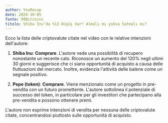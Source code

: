 ```yaml
---
author: YouRecap
date: 2024-10-05
fonte: 99Bitcoins
titolo: Shiba Inu’da %13 Düşüş Var! Almalı mı yoksa Satmalı mı?
---
```


Ecco la lista delle criptovalute citate nel video con le relative intenzioni dell'autore:

1. **Shiba Inu**: **Comprare**. L'autore vede una possibilità di recupero nonostante un recente calo. Riconosce un aumento del 120% negli ultimi 30 giorni e suggerisce che ci siano opportunità di acquisto a causa delle fluttuazioni del mercato. Inoltre, evidenzia l'attività delle balene come un segnale positivo.

2. **Pepe (token)**: **Comprare**. Viene menzionato come un progetto in pre-vendita con un futuro promettente. L'autore sottolinea il potenziale di successo del token, in particolare per gli investitori che partecipano alla pre-vendita e possono ottenere premi.

L'autore non esprime intenzioni di vendita per nessuna delle criptovalute citate, concentrandosi piuttosto sulle opportunità di acquisto.
